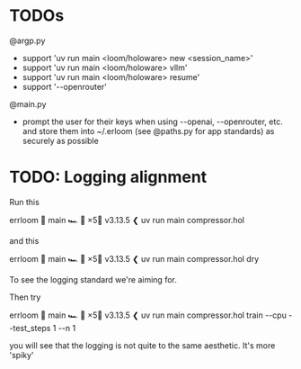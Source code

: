 # TODOs

@argp.py
* support 'uv run main <loom/holoware> new <session_name>'
* support 'uv run main <loom/holoware> vllm'
* support 'uv run main <loom/holoware> resume'
* support '--openrouter'

@main.py
* prompt the user for their keys when using --openai, --openrouter, etc. and store them into ~/.erloom (see @paths.py for app standards) as securely as possible


# TODO: Logging alignment

Run this

errloom  🍣 main 🏎️ 💨 ×5🐍 v3.13.5 
❮ uv run main compressor.hol

and this


errloom  🍣 main 🏎️ 💨 ×5🐍 v3.13.5 
❮ uv run main compressor.hol dry

To see the logging standard we're aiming for.

Then try 

errloom  🍣 main 🏎️ 💨 ×5🐍 v3.13.5 
❮ uv run main compressor.hol train --cpu --test_steps 1 --n 1

you will see that the logging is not quite to the same aesthetic. It's more 'spiky'